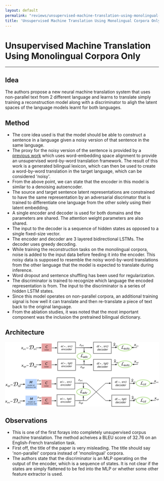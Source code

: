 ```yaml
---
layout: default
permalink: "reviews/unsupervised-machine-translation-using-monolingual-corpora-only.html"
title: 'Unsupervised Machine Translation Using Monolingual Corpora Only'
---
```


# Unsupervised Machine Translation Using Monolingual Corpora Only
---

## Idea
The authors propose a new neural machine translation system that uses non-parallel text from 2 different language and learns to translate simply training a reconstruction model along with a discriminator to aligh the latent spaces of the language models learnt for both languages.

## Method
* The core idea used is that the model should be able to construct a sentence in a language given a noisy version of that sentence in the same language.
* The proxy for the noisy version of the sentence is provided by a [previous work](https://arxiv.org/abs/1710.04087) which uses word-embedding space alignment to provide an unsupervised word-by-word translation framework. The result of this work is a generated bilingual lexicon, which can then be used to create a word-by-word translation in the target language, which can be considered 'noisy'. 
* From the above point, we can state that the encoder in this model is similar to a denoising autoencoder.
* The source and target sentence latent representations are constrained to have the same representation by an adversarial discrimator that is trained to differentiate one language from the other solely using their latent embedding.
* A single encoder and decoder is used for both domains and the parameters are shared. The attention weight parameters are also shared.
* The input to the decoder is a sequence of hidden states as opposed to a single fixed-size vector.
* The encoder and decoder are 3 layered bidirectional LSTMs. The decoder uses greedy decoding.
* While training the reconstruction tasks on the monolingual corpora, noise is added to the input data before feeding it into the encoder. This noisy data is supposed to resemble the noisy word-by-word translations from the other language that the model is expected to translate during inference.
* Word dropout and sentence shuffling has been used for regularization.
* The discriminator is trained to recognize which language the encoded representation is from. The input to the discriminator is a series of hidden LSTM states.
* Since this model operates on non-parallel corpora, an additional training signal is how  well it can translate and then re-translate a piece of text back to the original language.
* From the ablation studies, it was noted that the most important component was the inclusion the pretrained bilingual dictionary.


## Architecture

![architecture](../images/unsupervised-machine-translation-using-monolingual-corpora-only/architecture.png)


## Observations
* This is one of the first forays into completely unsupervised corpus machine translation. The method acheives a BLEU score of $32.76$ on an English-French translation task.
* First off, the title of the paper is very misleading. The title should say 'non-parallel' corpora instead of 'monolingual' corpora.
* The authors state that the discriminator is an MLP operating on the output of the encoder, which is a sequence of states. It is not clear if the states are simply flattened to be fed into the MLP or whether some other feature extractor is used.
